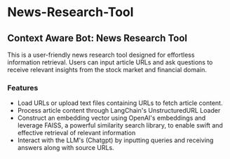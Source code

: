 # News-Research-Tool
## Context Aware Bot: News Research Tool
This is a user-friendly news research tool designed for effortless information retrieval. Users can input article URLs and ask questions to receive relevant insights from the stock market and financial domain.

### Features
- Load URLs or upload text files containing URLs to fetch article content.
- Process article content through LangChain's UnstructuredURL Loader
- Construct an embedding vector using OpenAI's embeddings and leverage FAISS, a powerful similarity search library, to enable swift and effective retrieval of relevant information
- Interact with the LLM's (Chatgpt) by inputting queries and receiving answers along with source URLs.
